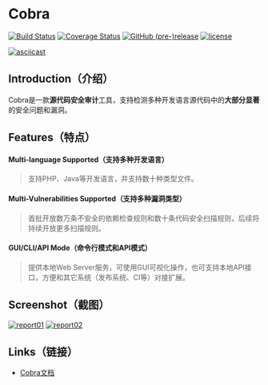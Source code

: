 # Cobra
[![Build Status](https://travis-ci.org/WhaleShark-Team/cobra.svg?branch=master)](https://travis-ci.org/WhaleShark-Team/cobra)
[![Coverage Status](https://coveralls.io/repos/github/WhaleShark-Team/cobra/badge.svg?branch=master)](https://coveralls.io/github/WhaleShark-Team/cobra?branch=master)
[![GitHub (pre-)release](https://img.shields.io/github/release/WhaleShark-Team/cobra/all.svg)](https://github.com/WhaleShark-Team/cobra/releases)
[![license](https://img.shields.io/github/license/mashape/apistatus.svg?maxAge=2592000)](https://github.com/WhaleShark-Team/cobra/blob/master/LICENSE)

[![asciicast](https://raw.githubusercontent.com/WhaleShark-Team/cobra/master/docs/report_03.jpg)](https://asciinema.org/a/132572)

## Introduction（介绍）
Cobra是一款**源代码安全审计**工具，支持检测多种开发语言源代码中的**大部分显著**的安全问题和漏洞。

## Features（特点）
#### Multi-language Supported（支持多种开发语言）
> 支持PHP、Java等开发语言，并支持数十种类型文件。

#### Multi-Vulnerabilities Supported（支持多种漏洞类型）
> 首批开放数万条不安全的依赖检查规则和数十条代码安全扫描规则，后续将持续开放更多扫描规则。

#### GUI/CLI/API Mode（命令行模式和API模式）
> 提供本地Web Server服务，可使用GUI可视化操作，也可支持本地API接口，方便和其它系统（发布系统、CI等）对接扩展。

## Screenshot（截图）
[![report01](https://raw.githubusercontent.com/whaleshark-team/cobra/master/docs/report_01.jpg)](https://whaleshark-team.github.io/cobra/api)
[![report02](https://raw.githubusercontent.com/whaleshark-team/cobra/master/docs/report_02.jpg)](https://whaleshark-team.github.io/cobra/api)

## Links（链接）
- [Cobra文档](https://whaleshark-team.github.io/cobra/)
